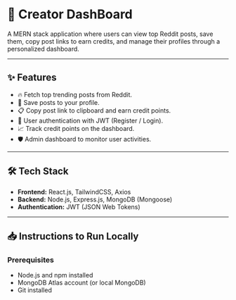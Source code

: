 # 🚀 Creator DashBoard

A MERN stack application where users can view top Reddit posts, save them, copy post links to earn credits, and manage their profiles through a personalized dashboard.

---

## ✨ Features

- 🔥 Fetch top trending posts from Reddit.
- 💾 Save posts to your profile.
- 📋 Copy post link to clipboard and earn credit points.
- 🔐 User authentication with JWT (Register / Login).
- 📈 Track credit points on the dashboard.
- 🛡 Admin dashboard to monitor user activities.


---

## 🛠 Tech Stack

- **Frontend:** React.js, TailwindCSS, Axios
- **Backend:** Node.js, Express.js, MongoDB (Mongoose)
- **Authentication:** JWT (JSON Web Tokens)
  

---

## 📥 Instructions to Run Locally

### Prerequisites

- Node.js and npm installed
- MongoDB Atlas account (or local MongoDB)
- Git installed

